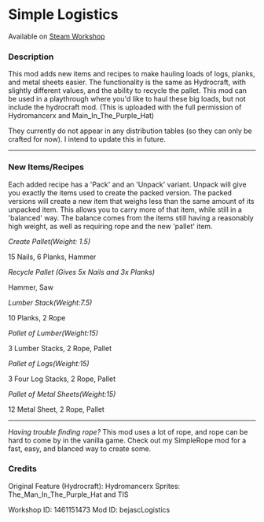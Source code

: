 # Simple Logistics

Available on [Steam Workshop](https://steamcommunity.com/sharedfiles/filedetails/?id=1461151473)

### Description

This mod adds new items and recipes to make hauling loads of logs, planks, and metal sheets easier.
The functionality is the same as Hydrocraft, with slightly different values, and the ability to recycle the pallet.
This mod can be used in a playthrough where you'd like to haul these big loads, but not include the hydrocraft mod.
(This is uploaded with the full permission of Hydromancerx and Main_In_The_Purple_Hat)

They currently do not appear in any distribution tables (so they can only be crafted for now).
I intend to update this in future.

---

### New Items/Recipes
Each added recipe has a 'Pack' and an 'Unpack' variant. Unpack will give you exactly the items used to create the packed version.
The packed versions will create a new item that weighs less than the same amount of its unpacked item.
This allows you to carry more of that item, while still in a 'balanced' way.
The balance comes from the items still having a reasonably high weight, as well as requiring rope and the new 'pallet' item.

*Create Pallet(Weight: 1.5)*

15 Nails, 6 Planks, Hammer


*Recycle Pallet (Gives 5x Nails and 3x Planks)*

Hammer, Saw


*Lumber Stack(Weight:7.5)*

10 Planks, 2 Rope


*Pallet of Lumber(Weight:15)*

3 Lumber Stacks, 2 Rope, Pallet


*Pallet of Logs(Weight:15)*

3 Four Log Stacks, 2 Rope, Pallet


*Pallet of Metal Sheets(Weight:15)*

12 Metal Sheet, 2 Rope, Pallet

---

*Having trouble finding rope?*
This mod uses a lot of rope, and rope can be hard to come by in the vanilla game.
Check out my SimpleRope mod for a fast, easy, and blanced way to create some.

### Credits
Original Feature (Hydrocraft): Hydromancerx
Sprites: The_Man_In_The_Purple_Hat and TIS

Workshop ID: 1461151473
Mod ID: bejascLogistics
